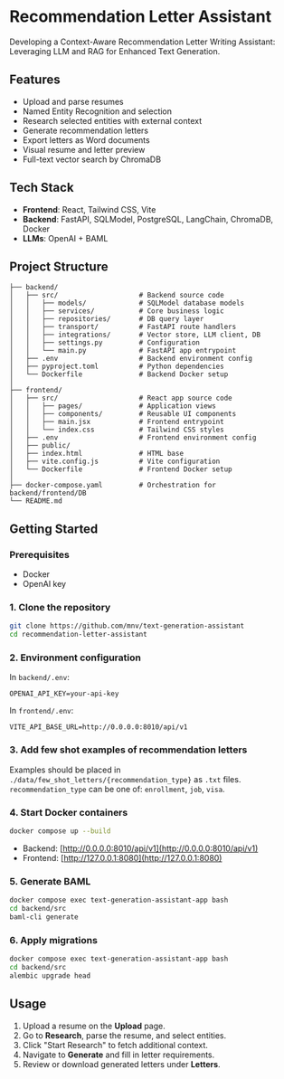 # Recommendation Letter Assistant

Developing a Context-Aware Recommendation Letter Writing Assistant: Leveraging LLM and RAG for Enhanced Text Generation.

## Features

- Upload and parse resumes
- Named Entity Recognition and selection
- Research selected entities with external context
- Generate recommendation letters
- Export letters as Word documents
- Visual resume and letter preview
- Full-text vector search by ChromaDB

## Tech Stack

- **Frontend**: React, Tailwind CSS, Vite
- **Backend**: FastAPI, SQLModel, PostgreSQL, LangChain, ChromaDB, Docker
- **LLMs**: OpenAI + BAML

## Project Structure

```
├── backend/
│   ├── src/                    # Backend source code
│   │   ├── models/             # SQLModel database models
│   │   ├── services/           # Core business logic
│   │   ├── repositories/       # DB query layer
│   │   ├── transport/          # FastAPI route handlers
│   │   ├── integrations/       # Vector store, LLM client, DB
│   │   ├── settings.py         # Configuration
│   │   └── main.py             # FastAPI app entrypoint
│   ├── .env                    # Backend environment config
│   ├── pyproject.toml          # Python dependencies
│   └── Dockerfile              # Backend Docker setup
│
├── frontend/
│   ├── src/                    # React app source code
│   │   ├── pages/              # Application views
│   │   ├── components/         # Reusable UI components
│   │   ├── main.jsx            # Frontend entrypoint
│   │   └── index.css           # Tailwind CSS styles
│   ├── .env                    # Frontend environment config
│   ├── public/
│   ├── index.html              # HTML base
│   ├── vite.config.js          # Vite configuration
│   └── Dockerfile              # Frontend Docker setup
│
├── docker-compose.yaml         # Orchestration for backend/frontend/DB
└── README.md
```

## Getting Started

### Prerequisites

- Docker
- OpenAI key

### 1. Clone the repository

```bash
git clone https://github.com/mnv/text-generation-assistant
cd recommendation-letter-assistant
```

### 2. Environment configuration

In `backend/.env`:

```
OPENAI_API_KEY=your-api-key
```

In `frontend/.env`:

```
VITE_API_BASE_URL=http://0.0.0.0:8010/api/v1
```

### 3. Add few shot examples of recommendation letters

Examples should be placed in `./data/few_shot_letters/{recommendation_type}` as `.txt` files.
`recommendation_type` can be one of: `enrollment`, `job`, `visa`.

### 4. Start Docker containers

```bash
docker compose up --build
```

- Backend: [http://0.0.0.0:8010/api/v1](http://0.0.0.0:8010/api/v1)
- Frontend: [http://127.0.0.1:8080](http://127.0.0.1:8080)

### 5. Generate BAML

```bash
docker compose exec text-generation-assistant-app bash
cd backend/src
baml-cli generate
```

### 6. Apply migrations

```bash
docker compose exec text-generation-assistant-app bash
cd backend/src
alembic upgrade head
```

## Usage

1. Upload a resume on the **Upload** page.
2. Go to **Research**, parse the resume, and select entities.
3. Click "Start Research" to fetch additional context.
4. Navigate to **Generate** and fill in letter requirements.
5. Review or download generated letters under **Letters**.
